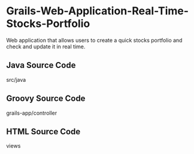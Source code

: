 Grails-Web-Application-Real-Time-Stocks-Portfolio
=================================================

Web application that allows users to create a quick stocks portfolio and check and update it in real time.


Java Source Code
-----------------
src/java

Groovy Source Code
-------------------
grails-app/controller

HTML Source Code
----------------
views
